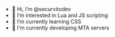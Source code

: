 - 👋 Hi, I’m @securvitodev
- 👀 I’m interested in Lua and JS scripting
- 🌱 I’m currently learning CSS
- 🤫 I'm currently developing MTA servers
<!---
securvitodev/securvitodev is a ✨ special ✨ repository because its `README.md` (this file) appears on your GitHub profile.
You can click the Preview link to take a look at your changes.
--->
